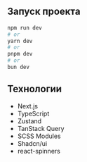 ## Запуск проекта

```bash
npm run dev
# or
yarn dev
# or
pnpm dev
# or
bun dev
```

## Технологии

- Next.js
- TypeScript
- Zustand
- TanStack Query
- SCSS Modules
- Shadcn/ui 
- react-spinners



